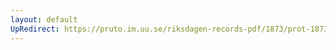 ```yaml
---
layout: default
UpRedirect: https://pruto.im.uu.se/riksdagen-records-pdf/1873/prot-1873--fk--426/prot-1873--fk--426_050.pdf
---
```

